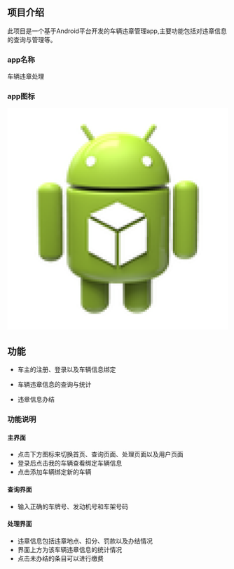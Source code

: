 ## 项目介绍
此项目是一个基于Android平台开发的车辆违章管理app,主要功能包括对违章信息的查询与管理等。
### app名称
车辆违章处理
### app图标
![image](https://github.com/Naoki0907/VehicleManagement/blob/main/VehicleViotation/ic_launcher-web.png)
## 功能
* 车主的注册、登录以及车辆信息绑定  
- 车辆违章信息的查询与统计
* 违章信息办结  
### 功能说明
#### 主界面
* 点击下方图标来切换首页、查询页面、处理页面以及用户页面
* 登录后点击我的车辆查看绑定车辆信息
* 点击添加车辆绑定新的车辆
#### 查询界面
* 输入正确的车牌号、发动机号和车架号码
#### 处理界面
* 违章信息包括违章地点、扣分、罚款以及办结情况
* 界面上方为该车辆违章信息的统计情况
* 点击未办结的条目可以进行缴费
